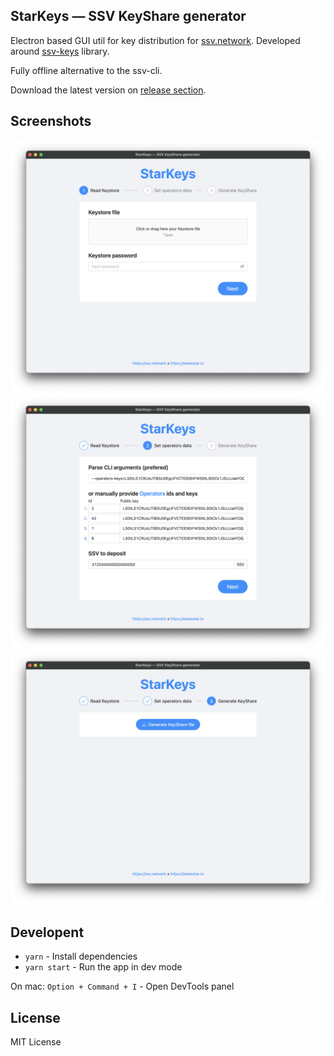 ## StarKeys — SSV KeyShare generator

Electron based GUI util for key distribution for [ssv.network](https://ssv.network). Developed around [ssv-keys](https://github.com/bloxapp/ssv-keys) library.

Fully offline alternative to the ssv-cli.

Download the latest version on [release section](https://github.com/onestaree/ssv-key-distributor-app/releases).

## Screenshots

![screen 1](./docs/screenshots/screen1.png)
![screen 2](./docs/screenshots/screen2.png)
![screen 3](./docs/screenshots/screen3.png)

## Developent

- `yarn` - Install dependencies
- `yarn start` - Run the app in dev mode

On mac:
`Option + Command + I` - Open DevTools panel


## License

MIT License
